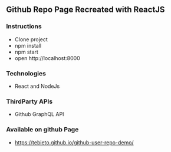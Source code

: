 ## Github Repo Page Recreated with ReactJS

### Instructions

- Clone project
- npm install
- npm start
- open http://localhost:8000

### Technologies

- React and NodeJs

### ThirdParty APIs

- Github GraphQL API

### Available on github Page

- https://tebieto.github.io/github-user-repo-demo/